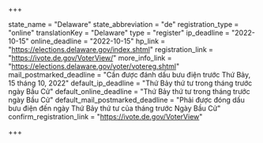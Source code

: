 +++

state_name = "Delaware"
state_abbreviation = "de"
registration_type = "online"
translationKey = "Delaware"
type = "register"
ip_deadline = "2022-10-15"
online_deadline = "2022-10-15"
hp_link = "https://elections.delaware.gov/index.shtml"
registration_link = "https://ivote.de.gov/VoterView/"
more_info_link = "https://elections.delaware.gov/voter/votereg.shtml"
mail_postmarked_deadline = "Cần được đánh dấu bưu điện trước Thứ Bảy, 15 tháng 10, 2022"
default_ip_deadline = "Thứ Bảy thứ tư trong tháng trước ngày Bầu Cử"
default_online_deadline = "Thứ Bảy thứ tư trong tháng trước ngày Bầu Cử"
default_mail_postmarked_deadline = "Phải được đóng dấu bưu điện đến ngày Thứ Bảy thứ tư của tháng trước Ngày Bầu Cử"
confirm_registration_link = "https://ivote.de.gov/VoterView"

+++